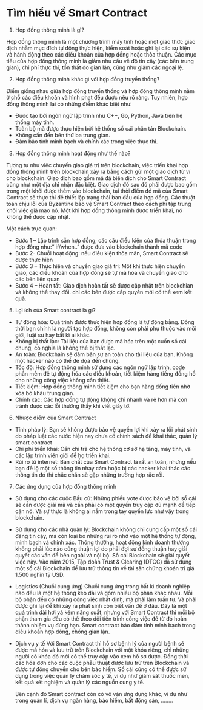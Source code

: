 <!-- Headings -->
# Tìm hiểu về Smart Contract

<!-- Italics -->
1. Hợp đồng thông minh là gì?

Hợp đồng thông minh là một chương trình máy tính hoặc một giao thức giao dịch
nhằm mục đích tự động thực hiện, kiểm soát hoặc ghi lại các sự kiện và hành động theo
các điều khoản của hợp đồng hoặc thỏa thuận. Các mục tiêu của hợp đồng thông minh
là giảm nhu cầu về độ tin cậy (các bên trung gian), chi phí thực thi, tổn thất do gian lận,
cũng như giảm các ngoại lệ.

2. Hợp đồng thông minh khác gì với hợp đồng truyền thống?

Điểm giống nhau giữa hợp đồng truyền thống và hợp đồng thông minh nằm ở chỗ các điều khoản và hình phạt đều được nêu rõ ràng.
Tuy nhiên, hợp đồng thông minh lại có những điểm khác biệt như:
- Được tạo bởi ngôn ngữ lập trình như C++, Go, Python, Java trên hệ thống máy tính.
- Toàn bộ mã được thực hiện bởi hệ thống sổ cái phân tán Blockchain.
- Không cần đến bên thứ ba trung gian.
- Đảm bảo tính minh bạch và chính xác trong việc thực thi.
 

3. Hợp đồng thông minh hoạt động như thế nào?

Tương tự như việc chuyển giao giá trị trên blockchain, việc triển khai hợp đồng
thông minh trên blockchain xảy ra bằng cách gửi một giao dịch từ ví cho blockchain.
Giao dịch bao gồm mã đã biên dịch cho Smart Contract cũng như một địa chỉ nhận đặc
biệt. Giao dịch đó sau đó phải được bao gồm trong một khối được thêm vào blockchain,
tại thời điểm đó mã của Smart Contract sẽ thực thi để thiết lập trạng thái ban đầu của
hợp đồng. Các thuật toán chịu lỗi của Byzantine bảo vệ Smart Contract theo cách phi tập
trung khỏi việc giả mạo nó. Một khi hợp đồng thông minh được triển khai, nó không thể
được cập nhật.

Một cách trực quan:
- Bước 1 – Lập trình sẵn hợp đồng; các câu điều kiện của thỏa thuận trong hợp đồng như:” if/when..” được đưa vào blockchain thành mã code
- Bước 2- Chuỗi hoạt động: nếu điều kiện thỏa mãn, Smart Contract sẽ được thực hiện
- Bước 3 – Thực hiện và chuyển giao giá trị: Một khi thực hiện chuyển giao, các điều khoản của hợp đồng sẽ tự mã hóa và chuyển giao cho các bên liên quan
- Bước 4 – Hoàn tất: Giao dịch hoàn tất sẽ được cập nhật trên blockchian và không thể thay đổi. chỉ các bên được cấp quyền mới có thể xem kết quả.


5. Lợi ích của Smart contract là gì?
- Tự động hóa: Quá trình được thực hiện hợp đồng là tự động bằng. Đồng thời bạn chính là người tạo hợp đồng, không còn phải phụ thuộc vào môi giới, luật sư hay bất kì ai khác. 
- Không bị thất lạc: Tài liệu của bạn được mã hóa trên một cuốn sổ cái chung, có nghĩa là không thể bị thất lạc. 
- An toàn: Blockchain sẽ đảm bản sự an toàn cho tài liệu của bạn. Không một hacker nào có thể đe dọa đến chúng.
- Tốc độ: Hợp đồng thông minh sử dụng các ngôn ngữ lập trình, code phần mềm để tự động hóa các điều khoản, tiết kiệm hàng tiếng đồng hồ cho những công việc không cần thiết.
- Tiết kiệm: Hợp đồng thông minh tiết kiệm cho bạn hàng đống tiền nhờ xóa bỏ khâu trung gian.
- Chính xác: Các hợp đồng tự động không chỉ nhanh và rẻ hơn mà còn tránh được các lỗi thường thấy khi viết giấy tờ.


6. Nhược điểm của Smart Contract
- Tính pháp lý: Bạn sẽ không được bảo vệ quyền lợi khi xảy ra lỗi phát sinh do pháp luật các nước hiện nay chưa có chính sách để khai thác, quản lý smart contract
- Chi phí triển khai: Cần chi trả cho hệ thống cơ sở hạ tầng, máy tính, và các lập trình viên giỏi để họ triển khai.
- Rủi ro từ internet: Bản chất của Smart Contract là rất an toàn, nhưng nếu bạn để lộ một số thông tin nhạy cảm hoặc bị các hacker khai thác các thông tin đó thì chắc chắn sẽ gặp những trường hợp rắc rối.


7. Các ứng dụng của hợp đồng thông minh
- Sử dụng cho các cuộc Bầu cử: Những phiếu vote được bảo vệ bởi sổ cái sẽ cần được giải mã và cần phải có một quyền truy cập đủ mạnh để tiếp cận nó. Và sự thực là không ai nắm trong tay quyền lực như vậy trong blockchain.
- Sử dụng cho các nhà quản lý: Blockchain không chỉ cung cấp một sổ cái đáng tin cậy, mà còn loại bỏ những rủi ro nhờ vào một hệ thống tự động, minh bạch và chính xác. Thông thường, hoạt động kinh doanh thường không phải lúc nào cũng thuận lợi do phải đợi sự đồng thuận hay giải quyết các vấn đề bên ngoài và nội bộ. Sổ cái Blockchain sẽ giải quyết việc này. Vào năm 2015, Tập đoàn Trust & Clearing (DTCC) đã sử dụng một sổ cái Blockchain để lưu trữ thông tin về tài sản chứng khoán trị giá 1.500 nghìn tỷ USD.
- Logistics (Chuỗi cung ứng)
Chuỗi cung ứng trong bất kì doanh nghiệp nào đều là một hệ thống kéo dài và gồm nhiều bộ phận khác nhau. Mỗi bộ phận đều có những công việc nhất định, mà phải làm tuần tự. Và phải được ghi lại để khi xảy ra phát sinh còn biết vấn đề ở đâu. Đây là một quá trình dài hơi và kém năng suất, nhưng với Smart Contract thì mỗi bộ phận tham gia đều có thể theo dõi tiến trình công việc để từ đó hoàn thành nhiệm vụ đúng hạn. Smart contract bảo đảm tính minh bạch trong điều khoản hợp đồng, chống gian lận.
- Dịch vụ y tế
Với Smart Contract thì hồ sơ bệnh lý của người bệnh sẽ được mã hóa và lưu trữ trên Blockchain với một khóa riêng, chỉ những người có khóa đó mới có thể truy cập vào xem hồ sơ được. Đồng thời các hóa đơn cho các cuộc phẫu thuật được lưu trữ trên Blockchain và được tự động chuyển cho bên bảo hiểm. Sổ cái cũng có thể được sử dụng trong việc quản lý chăm sóc y tế, ví dụ như giám sát thuốc men, kết quả xét nghiệm và quản lý các nguồn cung y tế.

  Bên cạnh đó Smart contract còn có vô vàn ứng dụng khác, ví dụ như trong quản lí, dịch vụ ngân hàng, bảo hiểm, bất động sản, ……..







